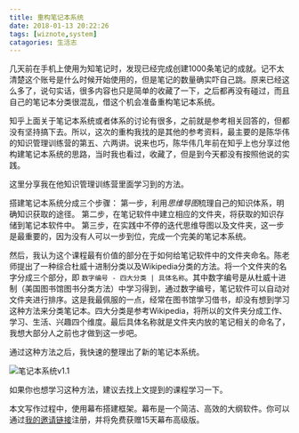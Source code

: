 ```yaml
---
title: 重构笔记本系统
date: 2018-01-13 20:22:26
tags: [wiznote,system]
catagories: 生活志
---
```


几天前在手机上使用为知笔记时，发现已经完成创建1000条笔记的成就。记不太清楚这个账号是什么时候开始使用的，但是笔记的数量确实吓自己跳。原来已经这么多了，说句实话，很多内容也只是简单的收藏了一下，之后都再没有碰过，而且自己的笔记本分类很混乱，借这个机会准备重构笔记本系统。

知乎上面关于笔记本系统或者体系的讨论有很多，之前就是参考相关回答的，但都没有坚持搞下去。所以，这次的重构我找的是其他的参考资料，最主要的是陈华伟的知识管理训练营的第五、六两讲。说来也巧，陈华伟几年前在知乎上也分享过他构建笔记本系统的思路，当时我也看过，收藏了，但是到今天都没有按照他说的实践。

这里分享我在他知识管理训练营里面学习到的方法。

搭建笔记本系统分成三个步骤：
第一步，利用*思维导图*梳理自己的知识体系，明确知识获取的途径。
第二步，在笔记软件中建立相应的文件夹，将获取的知识存储到笔记本软件中。
第三步，在实践中不停的迭代思维导图以及文件夹，这一步是最重要的，因为没有人可以一步到位，完成一个完美的笔记本系统。

然后，我认为这个课程最有价值的部分在于如何给笔记软件中的文件夹命名。陈老师提出了一种综合杜威十进制分类以及Wikipedia分类的方法。将一个文件夹的名字分成三个部分，即 `数字编号 - 四大分类 | 具体名称`。其中数字编号是从杜威十进制（美国图书馆图书分类方法）中学习得到，通过数字编号，笔记软件可以自动对文件夹进行排序。这是我最佩服的一点，经常在图书馆学习借书，却没有想到学习这种方法来分类笔记本。四大分类是参考Wikipedia，将所以的文件夹分成工作、学习、生活、兴趣四个维度。最后具体名称就是文件夹内放的笔记相关的命名了，我想大部分人之前也才做到这一步吧。

通过这种方法之后，我快速的整理出了新的笔记本系统。

![笔记本系统v1.1](https://media.xiang578.com/笔记本系统v1.1.png)


如果你也想学习这种方法，建议去找上文提到的课程学习一下。

本文写作过程中，使用幕布搭建框架。幕布是一个简洁、高效的大纲软件。你可以通过[我的邀请链接](https://mubu.com/inv/47235)注册，并将免费获赠15天幕布高级版。



